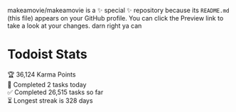makeamovie/makeamovie is a ✨ special ✨ repository because its `README.md` (this file) appears on your GitHub profile.
You can click the Preview link to take a look at your changes. darn right ya can

# Todoist Stats

<!-- TODO-IST:START -->
🏆  36,124 Karma Points           
🌸  Completed 2 tasks today           
✅  Completed 26,515 tasks so far           
⏳  Longest streak is 328 days
<!-- TODO-IST:END -->